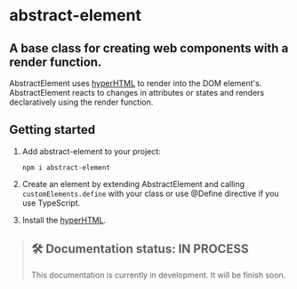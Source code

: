 # abstract-element

## A base class for creating web components with a render function.

AbstractElement uses [hyperHTML](https://github.com/WebReflection/hyperHTML) to render into the DOM
element's. AbstractElement reacts to changes in attributes or states and renders declaratively using the render function.

## Getting started

  1. Add abstract-element to your project:

      ```npm i abstract-element```

  1. Create an element by extending AbstractElement and calling `customElements.define` with your class or use @Define directive if you use TypeScript.

  1. Install the [hyperHTML](https://github.com/WebReflection/hyperHTML).


> ## 🛠 Documentation status: IN PROCESS
> This documentation is currently in development. It will be finish soon.